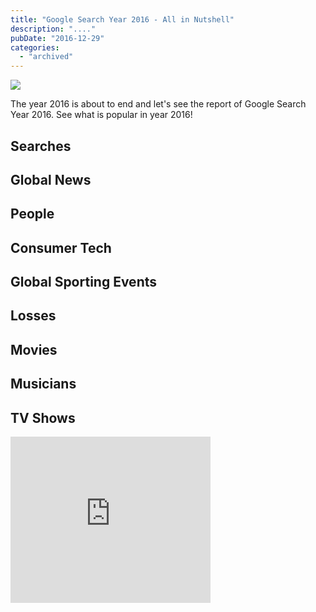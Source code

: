 ```yaml
---
title: "Google Search Year 2016 - All in Nutshell"
description: "...."
pubDate: "2016-12-29"
categories: 
  - "archived"
---
```


[![](/images/google-trends-2016.png)](https://1.bp.blogspot.com/-GkuTN6ndJ-g/WGVDoYUXELI/AAAAAAAADlQ/rN1gx3xS9SQ3e-RHpMhXb_ygSOexQs-LwCLcB/s1600/google-trends-2016.png)

  
The year 2016 is about to end and let's see the report of Google Search Year 2016. See what is popular in year 2016!  
  

## Searches

  
  

## Global News

  

  

## People

  
  
  

## Consumer Tech

  
  

## Global Sporting Events

  

  

## Losses

  

  
  

## Movies

  
  
  

## Musicians

  
  
  

## TV Shows

  
  
  

<iframe allowfullscreen data-thumbnail-src="https://i.ytimg.com/vi/KIViy7L_lo8/0.jpg" frameborder="0" height="266" src="https://www.youtube.com/embed/KIViy7L_lo8?feature=player_embedded" width="320"></iframe>
